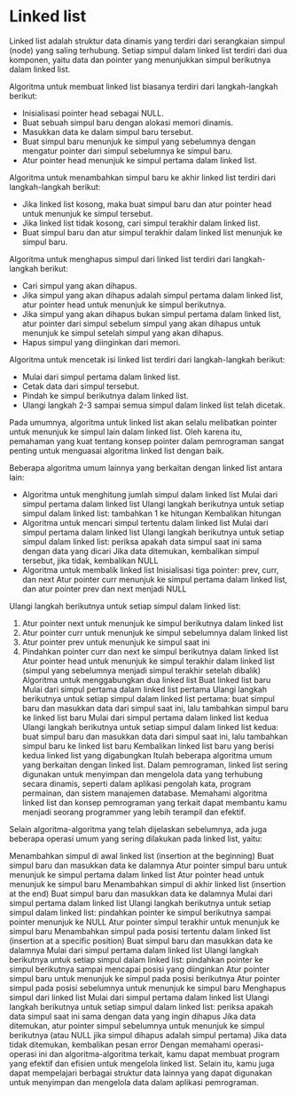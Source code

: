 # Linked list

Linked list adalah struktur data dinamis yang terdiri dari serangkaian simpul (node) yang saling terhubung. Setiap simpul dalam linked list terdiri dari dua komponen, yaitu data dan pointer yang menunjukkan simpul berikutnya dalam linked list.

Algoritma untuk membuat linked list biasanya terdiri dari langkah-langkah berikut:
* Inisialisasi pointer head sebagai NULL.
* Buat sebuah simpul baru dengan alokasi memori dinamis.
* Masukkan data ke dalam simpul baru tersebut.
* Buat simpul baru menunjuk ke simpul yang sebelumnya dengan mengatur pointer dari simpul sebelumnya ke simpul baru.
* Atur pointer head menunjuk ke simpul pertama dalam linked list.

Algoritma untuk menambahkan simpul baru ke akhir linked list terdiri dari langkah-langkah berikut:
* Jika linked list kosong, maka buat simpul baru dan atur pointer head untuk menunjuk ke simpul tersebut.
* Jika linked list tidak kosong, cari simpul terakhir dalam linked list.
* Buat simpul baru dan atur simpul terakhir dalam linked list menunjuk ke simpul baru.

Algoritma untuk menghapus simpul dari linked list terdiri dari langkah-langkah berikut:
* Cari simpul yang akan dihapus.
* Jika simpul yang akan dihapus adalah simpul pertama dalam linked list, atur pointer head untuk menunjuk ke simpul berikutnya.
* Jika simpul yang akan dihapus bukan simpul pertama dalam linked list, atur pointer dari simpul sebelum simpul yang akan dihapus untuk menunjuk ke simpul setelah simpul yang akan dihapus.
* Hapus simpul yang diinginkan dari memori.

Algoritma untuk mencetak isi linked list terdiri dari langkah-langkah berikut:
* Mulai dari simpul pertama dalam linked list.
* Cetak data dari simpul tersebut.
* Pindah ke simpul berikutnya dalam linked list.
* Ulangi langkah 2-3 sampai semua simpul dalam linked list telah dicetak.

Pada umumnya, algoritma untuk linked list akan selalu melibatkan pointer untuk menunjuk ke simpul lain dalam linked list. Oleh karena itu, pemahaman yang kuat tentang konsep pointer dalam pemrograman sangat penting untuk menguasai algoritma linked list dengan baik.

Beberapa algoritma umum lainnya yang berkaitan dengan linked list antara lain:
* Algoritma untuk menghitung jumlah simpul dalam linked list Mulai dari simpul pertama dalam linked list Ulangi langkah berikutnya untuk setiap simpul dalam linked list: tambahkan 1 ke hitungan Kembalikan hitungan
* Algoritma untuk mencari simpul tertentu dalam linked list Mulai dari simpul pertama dalam linked list Ulangi langkah berikutnya untuk setiap simpul dalam linked list: periksa apakah data simpul saat ini sama dengan data yang dicari Jika data ditemukan, kembalikan simpul tersebut, jika tidak, kembalikan NULL
* Algoritma untuk membalik linked list Inisialisasi tiga pointer: prev, curr, dan next
Atur pointer curr menunjuk ke simpul pertama dalam linked list, dan atur pointer prev dan next menjadi NULL

Ulangi langkah berikutnya untuk setiap simpul dalam linked list:
1. Atur pointer next untuk menunjuk ke simpul berikutnya dalam linked list
2. Atur pointer curr untuk menunjuk ke simpul sebelumnya dalam linked list
3. Atur pointer prev untuk menunjuk ke simpul saat ini
4. Pindahkan pointer curr dan next ke simpul berikutnya dalam linked list
Atur pointer head untuk menunjuk ke simpul terakhir dalam linked list (simpul yang sebelumnya menjadi simpul terakhir setelah dibalik)
Algoritma untuk menggabungkan dua linked list
Buat linked list baru
Mulai dari simpul pertama dalam linked list pertama
Ulangi langkah berikutnya untuk setiap simpul dalam linked list pertama: buat simpul baru dan masukkan data dari simpul saat ini, lalu tambahkan simpul baru ke linked list baru
Mulai dari simpul pertama dalam linked list kedua
Ulangi langkah berikutnya untuk setiap simpul dalam linked list kedua: buat simpul baru dan masukkan data dari simpul saat ini, lalu tambahkan simpul baru ke linked list baru
Kembalikan linked list baru yang berisi kedua linked list yang digabungkan
Itulah beberapa algoritma umum yang berkaitan dengan linked list. Dalam pemrograman, linked list sering digunakan untuk menyimpan dan mengelola data yang terhubung secara dinamis, seperti dalam aplikasi pengolah kata, program permainan, dan sistem manajemen database. Memahami algoritma linked list dan konsep pemrograman yang terkait dapat membantu kamu menjadi seorang programmer yang lebih terampil dan efektif.

Selain algoritma-algoritma yang telah dijelaskan sebelumnya, ada juga beberapa operasi umum yang sering dilakukan pada linked list, yaitu:

Menambahkan simpul di awal linked list (insertion at the beginning)
Buat simpul baru dan masukkan data ke dalamnya
Atur pointer simpul baru untuk menunjuk ke simpul pertama dalam linked list
Atur pointer head untuk menunjuk ke simpul baru
Menambahkan simpul di akhir linked list (insertion at the end)
Buat simpul baru dan masukkan data ke dalamnya
Mulai dari simpul pertama dalam linked list
Ulangi langkah berikutnya untuk setiap simpul dalam linked list: pindahkan pointer ke simpul berikutnya sampai pointer menunjuk ke NULL
Atur pointer simpul terakhir untuk menunjuk ke simpul baru
Menambahkan simpul pada posisi tertentu dalam linked list (insertion at a specific position)
Buat simpul baru dan masukkan data ke dalamnya
Mulai dari simpul pertama dalam linked list
Ulangi langkah berikutnya untuk setiap simpul dalam linked list: pindahkan pointer ke simpul berikutnya sampai mencapai posisi yang diinginkan
Atur pointer simpul baru untuk menunjuk ke simpul pada posisi berikutnya
Atur pointer simpul pada posisi sebelumnya untuk menunjuk ke simpul baru
Menghapus simpul dari linked list
Mulai dari simpul pertama dalam linked list
Ulangi langkah berikutnya untuk setiap simpul dalam linked list: periksa apakah data simpul saat ini sama dengan data yang ingin dihapus
Jika data ditemukan, atur pointer simpul sebelumnya untuk menunjuk ke simpul berikutnya (atau NULL jika simpul dihapus adalah simpul pertama)
Jika data tidak ditemukan, kembalikan pesan error
Dengan memahami operasi-operasi ini dan algoritma-algoritma terkait, kamu dapat membuat program yang efektif dan efisien untuk mengelola linked list. Selain itu, kamu juga dapat mempelajari berbagai struktur data lainnya yang dapat digunakan untuk menyimpan dan mengelola data dalam aplikasi pemrograman.